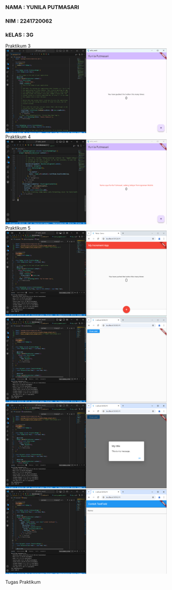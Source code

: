 ### NAMA : YUNILA PUTMASARI
### NIM : 2241720062
### kELAS : 3G

Praktikum 3
![Screenshot hello_world](images/01.png)
Praktikum 4
![Screenshot hello_world](images/02.png)
Praktikum 5
![Screenshot hello_world](images/03.png)
![Screenshot hello_world](images/04.png)
![Screenshot hello_world](images/05.png)
![Screenshot hello_world](images/06.png)

Tugas Praktikum


